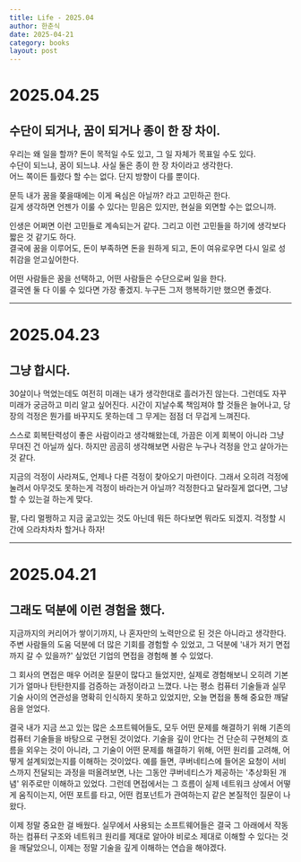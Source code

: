 ```yaml
---
title: Life - 2025.04
author: 한춘식
date: 2025-04-21
category: books
layout: post
---  
```


# 2025.04.25
## 수단이 되거나, 꿈이 되거나 종이 한 장 차이.
우리는 왜 일을 할까? 돈이 목적일 수도 있고, 그 일 자체가 목표일 수도 있다.    
수단이 되느냐, 꿈이 되느냐. 사실 둘은 종이 한 장 차이라고 생각한다.      
어느 쪽이든 틀렸다 할 수는 없다. 단지 방향이 다를 뿐이다.    
    
문득 내가 꿈을 쫒을때에는 이게 욕심은 아닐까? 라고 고민하곤 한다.  
길게 생각하면 언젠가 이룰 수 있다는 믿음은 있지만, 현실을 외면할 수는 없으니까.  
    
인생은 어쩌면 이런 고민들로 계속되는거 같다. 그리고 이런 고민들을 하기에 생각보다 짧은 것 같기도 하다.    
결국에 꿈을 이루어도, 돈이 부족하면 돈을 원하게 되고, 돈이 여유로우면 다시 일로 성취감을 얻고싶어한다.    
    
어떤 사람들은 꿈을 선택하고, 어떤 사람들은 수단으로써 일을 한다.    
결국엔 둘 다 이룰 수 있다면 가장 좋겠지. 누구든 그저 행복하기만 했으면 좋겠다.  

---

# 2025.04.23
## 그냥 합시다.
30살이나 먹었는데도 여전히 미래는 내가 생각한대로 흘러가진 않는다. 그런데도 자꾸 미래가 궁금하고 미리 알고 싶어진다. 시간이 지날수록 책임져야 할 것들은 늘어나고, 당장의 걱정은 뭔가를 바꾸지도 못하는데 그 무게는 점점 더 무겁게 느껴진다.  
  
스스로 회복탄력성이 좋은 사람이라고 생각해왔는데, 가끔은 이게 회복이 아니라 그냥 무뎌진 건 아닐까 싶다. 하지만 곰곰히 생각해보면 사람은 누구나 걱정을 안고 살아가는 것 같다. 
   
지금의 걱정이 사라져도, 언제나 다른 걱정이 찾아오기 마련이다. 그래서 오히려 걱정에 눌려서 아무것도 못하는게 걱정이 바라는거 아닐까? 걱정한다고 달라질게 없다면, 그냥 할 수 있는걸 하는게 맞다.  
  
팔, 다리 멀쩡하고 지금 굶고있는 것도 아닌데 뭐든 하다보면 뭐라도 되겠지. 걱정할 시간에 으라차차차 할거나 하자!   

---

# 2025.04.21
## 그래도 덕분에 이런 경험을 했다.
지금까지의 커리어가 쌓이기까지, 나 혼자만의 노력만으로 된 것은 아니라고 생각한다. 주변 사람들의 도움 덕분에 더 많은 기회를 경험할 수 있었고, 그 덕분에 '내가 저기 면접까지 갈 수 있을까?' 싶었던 기업의 면접을 경험해 볼 수 있었다.  
  
그 회사의 면접은 매우 어려운 질문이 많다고 들었지만, 실제로 경험해보니 오히려 기본기가 얼마나 탄탄한지를 검증하는 과정이라고 느꼈다. 나는 평소 컴퓨터 기술들과 실무 기술 사이의 연관성을 명확히 인식하지 못하고 있었지만, 오늘 면접을 통해 중요한 깨달음을 얻었다.  
   
결국 내가 지금 쓰고 있는 많은 소프트웨어들도, 모두 어떤 문제를 해결하기 위해 기존의 컴퓨터 기술들을 바탕으로 구현된 것이었다. 기술을 깊이 안다는 건 단순히 구현체의 흐름을 외우는 것이 아니라, 그 기술이 어떤 문제를 해결하기 위해, 어떤 원리를 고려해, 어떻게 설계되었는지를 이해하는 것이었다. 예를 들면, 쿠버네티스에 들어온 요청이 서비스까지 전달되는 과정을 떠올려보면, 나는 그동안 쿠버네티스가 제공하는 '추상화된 개념' 위주로만 이해하고 있었다. 그런데 면접에서는 그 흐름이 실제 네트워크 상에서 어떻게 움직이는지, 어떤 포트를 타고, 어떤 컴포넌트가 관여하는지 같은 본질적인 질문이 나왔다.  
    
이제 정말 중요한 걸 배웠다. 실무에서 사용되는 소프트웨어들은 결국 그 아래에서 작동하는 컴퓨터 구조와 네트워크 원리를 제대로 알아야 비로소 제대로 이해할 수 있다는 것을 깨달았으니, 이제는 정말 기술을 깊게 이해하는 연습을 해야겠다.
